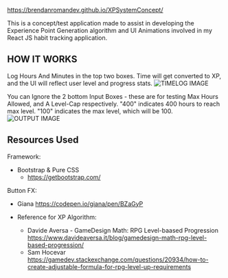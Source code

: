 https://brendanromandev.github.io/XPSystemConcept/

This is a concept/test application made to assist in developing the Experience Point Generation algorithm and UI Animations involved in my React JS habit tracking application.

## HOW IT WORKS

Log Hours And Minutes in the top two boxes. Time will get converted to XP, and the UI will reflect user level and progress stats.
![TIMELOG IMAGE](https://i.imgur.com/Iid4dR1.png)

You can Ignore the 2 bottom Input Boxes - these are for testing Max Hours Allowed, and A Level-Cap respectively.
"400" indicates 400 hours to reach max level.
"100" indicates the max level, which will be 100.
![OUTPUT IMAGE](https://i.imgur.com/phHMz63.png)

## Resources Used
Framework:
* Bootstrap & Pure CSS
   * https://getbootstrap.com/

Button FX:
* Giana
    https://codepen.io/giana/pen/BZaGyP 

* Reference for XP Algorithm:
   * Davide Aversa - GameDesign Math: RPG Level-baased Progression
    https://www.davideaversa.it/blog/gamedesign-math-rpg-level-based-progression/
   * Sam Hocevar
    https://gamedev.stackexchange.com/questions/20934/how-to-create-adjustable-formula-for-rpg-level-up-requirements
